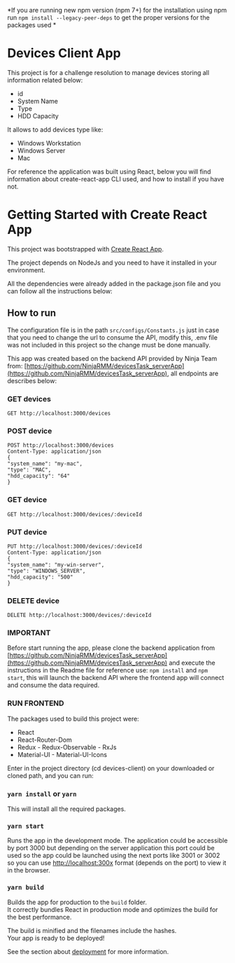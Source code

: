 *If you are running new npm version (npm 7+) for the installation using npm run `npm install --legacy-peer-deps` to get the proper versions for the packages used *

# Devices Client App
This project is for a challenge resolution to manage devices storing all information related below:
  * id
  * System Name
  * Type
  * HDD Capacity

It allows to add devices type like:
  * Windows Workstation
  * Windows Server
  * Mac

For reference the application was built using React, below you will find information about create-react-app CLI used, and how to install if you have not.

# Getting Started with Create React App

This project was bootstrapped with [Create React App](https://github.com/facebook/create-react-app).

The project depends on NodeJs and you need to have it installed in your environment.

All the dependencies were already added in the package.json file and you can follow all the instructions below:

## How to run

The configuration file is in the path `src/configs/Constants.js` just in case that you need to change the url to consume the API, modify this, .env file was not included in this project so the change must be done manually.

This app was created based on the backend API provided by Ninja Team from: [https://github.com/NinjaRMM/devicesTask_serverApp](https://github.com/NinjaRMM/devicesTask_serverApp), all endpoints are describes below:

### GET devices

    GET http://localhost:3000/devices

### POST device

    POST http://localhost:3000/devices
    Content-Type: application/json
    {
    "system_name": "my-mac",
    "type": "MAC",
    "hdd_capacity": "64"
    }

### GET device

    GET http://localhost:3000/devices/:deviceId

### PUT device

    PUT http://localhost:3000/devices/:deviceId
    Content-Type: application/json
    {
    "system_name": "my-win-server",
    "type": "WINDOWS_SERVER",
    "hdd_capacity": "500"
    }

### DELETE device

    DELETE http://localhost:3000/devices/:deviceId

### IMPORTANT

Before start running the app, please clone the backend application from [https://github.com/NinjaRMM/devicesTask_serverApp](https://github.com/NinjaRMM/devicesTask_serverApp) and execute the instructions in the Readme file for reference use: `npm install` and `npm start`, this will launch the backend API where the frontend app will connect and consume the data required.

### RUN FRONTEND

The packages used to build this project were:

 - React
 - React-Router-Dom
 - Redux - Redux-Observable - RxJs
 - Material-UI - Material-UI-Icons

Enter in the project directory (cd devices-client) on your downloaded or cloned path, and you can run:

### `yarn install` or `yarn`
This will install all the required packages.

### `yarn start`

Runs the app in the development mode.
The application could be accessible by port 3000 but depending on the server application this port could be used so the app could be launched using the next ports like 3001 or 3002 so you can use [http://localhost:300x](http://localhost:300x) format (depends on the port) to view it in the browser.


### `yarn build`

Builds the app for production to the `build` folder.\
It correctly bundles React in production mode and optimizes the build for the best performance.

The build is minified and the filenames include the hashes.\
Your app is ready to be deployed!

See the section about [deployment](https://facebook.github.io/create-react-app/docs/deployment) for more information.


